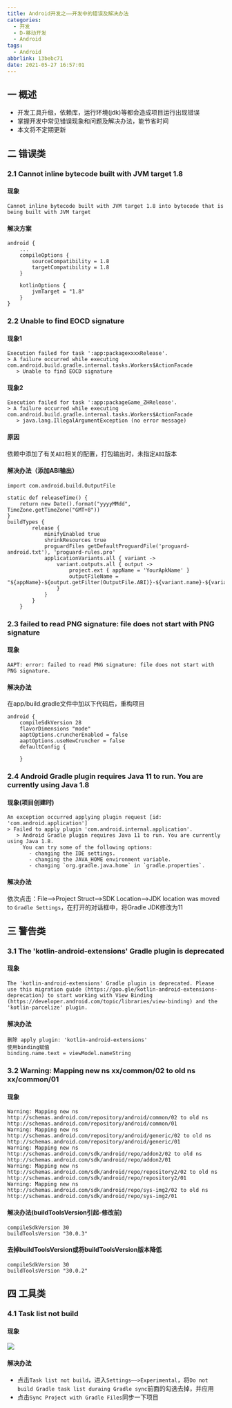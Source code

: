 ```yaml
---
title: Android开发之——开发中的错误及解决办法
categories:
  - 开发
  - D-移动开发
  - Android
tags:
  - Android
abbrlink: 13bebc71
date: 2021-05-27 16:57:01
---
```

## 一 概述

* 开发工具升级，依赖库，运行环境(jdk)等都会造成项目运行出现错误
* 掌握开发中常见错误现象和问题及解决办法，能节省时间
* 本文将不定期更新

<!--more-->

## 二 错误类

### 2.1 Cannot inline bytecode built with JVM target 1.8

#### 现象

```
Cannot inline bytecode built with JVM target 1.8 into bytecode that is being built with JVM target
```

#### 解决方案

```
android {
    ...
    compileOptions {
        sourceCompatibility = 1.8
        targetCompatibility = 1.8
    }
 
    kotlinOptions {
        jvmTarget = "1.8"
    }
}
```

### 2.2 Unable to find EOCD signature

#### 现象1

```
Execution failed for task ':app:packagexxxxRelease'.
> A failure occurred while executing com.android.build.gradle.internal.tasks.Workers$ActionFacade
   > Unable to find EOCD signature
```
#### 现象2
```
Execution failed for task ':app:packageGame_ZHRelease'.
> A failure occurred while executing com.android.build.gradle.internal.tasks.Workers$ActionFacade
   > java.lang.IllegalArgumentException (no error message)
```

#### 原因

依赖中添加了有关`ABI`相关的配置，打包输出时，未指定`ABI`版本

#### 解决办法（添加ABI输出）

```
import com.android.build.OutputFile

static def releaseTime() {
    return new Date().format("yyyyMMdd", TimeZone.getTimeZone("GMT+8"))
}
buildTypes {
        release {
            minifyEnabled true
            shrinkResources true
            proguardFiles getDefaultProguardFile('proguard-android.txt'), 'proguard-rules.pro'
            applicationVariants.all { variant ->
                variant.outputs.all { output ->
                    project.ext { appName = 'YourApkName' }
                    outputFileName = "${appName}-${output.getFilter(OutputFile.ABI)}-${variant.name}-${variant.versionName}.apk"
                }
            }
        }
    }
```
### 2.3 failed to read PNG signature: file does not start with PNG signature
#### 现象

```
AAPT: error: failed to read PNG signature: file does not start with PNG signature.
```

#### 解决办法

在app/build.gradle文件中加以下代码后，重构项目

```
android {
    compileSdkVersion 28
    flavorDimensions "mode"
    aaptOptions.cruncherEnabled = false
    aaptOptions.useNewCruncher = false
    defaultConfig {
    
    }
```

### 2.4 Android Gradle plugin requires Java 11 to run. You are currently using Java 1.8
#### 现象(项目创建时)

```
An exception occurred applying plugin request [id: 'com.android.application']
> Failed to apply plugin 'com.android.internal.application'.
   > Android Gradle plugin requires Java 11 to run. You are currently using Java 1.8.
     You can try some of the following options:
       - changing the IDE settings.
       - changing the JAVA_HOME environment variable.
       - changing `org.gradle.java.home` in `gradle.properties`.
```

#### 解决办法

依次点击：File——>Project Struct——>SDK Location——>JDK location was moved to `Gradle Settings`，在打开的对话框中，将Gradle JDK修改为11

## 三 警告类

### 3.1 The 'kotlin-android-extensions' Gradle plugin is deprecated

#### 现象

```
The 'kotlin-android-extensions' Gradle plugin is deprecated. Please use this migration guide (https://goo.gle/kotlin-android-extensions-deprecation) to start working with View Binding (https://developer.android.com/topic/libraries/view-binding) and the 'kotlin-parcelize' plugin.
```

#### 解决办法

```
删除 apply plugin: 'kotlin-android-extensions'
使用binding赋值
binding.name.text = viewModel.nameString
```

### 3.2 Warning: Mapping new ns xx/common/02 to old ns xx/common/01

#### 现象

```
Warning: Mapping new ns http://schemas.android.com/repository/android/common/02 to old ns http://schemas.android.com/repository/android/common/01
Warning: Mapping new ns http://schemas.android.com/repository/android/generic/02 to old ns http://schemas.android.com/repository/android/generic/01
Warning: Mapping new ns http://schemas.android.com/sdk/android/repo/addon2/02 to old ns http://schemas.android.com/sdk/android/repo/addon2/01
Warning: Mapping new ns http://schemas.android.com/sdk/android/repo/repository2/02 to old ns http://schemas.android.com/sdk/android/repo/repository2/01
Warning: Mapping new ns http://schemas.android.com/sdk/android/repo/sys-img2/02 to old ns http://schemas.android.com/sdk/android/repo/sys-img2/01
```

#### 解决办法(buildToolsVersion引起-修改前)

```
compileSdkVersion 30
buildToolsVersion "30.0.3"
```

#### 去掉buildToolsVersion或将buildToolsVersion版本降低

```
compileSdkVersion 30
buildToolsVersion "30.0.2"
```

## 四 工具类

### 4.1 Task list not build

#### 现象

![][41]
#### 解决办法

* 点击`Task list not build`，进入`Settings——>Experimental`，将`Do not build Gradle task list duraing Gradle sync`前面的勾选去掉，并应用
* 点击`Sync Project with Gradle Files`同步一下项目


[41]:https://cdn.jsdelivr.net/gh/PGzxc/CDN@master/blog-android/as-task-list-not-build.png

